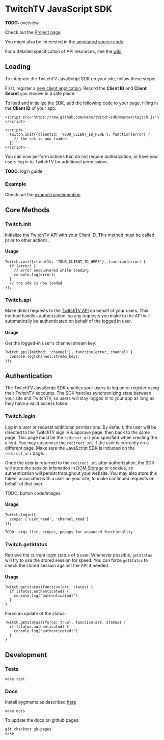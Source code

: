 # TwitchTV JavaScript SDK

__TODO:__ overview


Check out the [Project page](http://hebo.github.com/twitch-sdk).

You might also be interested in the [annotated source code](http://hebo.github.com/twitch-sdk/docs/twitch.html).

For a detailed specification of API resources, see the [wiki](https://github.com/Hebo/twitch-sdk/wiki/API)

## Loading

To integrate the TwitchTV JavaScript SDK on your site, follow these steps:

First, register a [new client application](). Record the **Client ID** and **Client Secret** you receive in a safe place.

To load and initialize the SDK, add the following code to your page, filling in the __Client ID__ of your app:

    <script src="https://raw.github.com/Hebo/twitch-sdk/master/twitch.js"></script>

    <script>
      Twitch.init({clientId: 'YOUR_CLIENT_ID_HERE'}, function(error) {
        // the sdk is now loaded
      });
    </script>

You can now perform actions that do not require authorization, or have your users log in to TwitchTV for additional permissions.

**TODO**: login guide

### Example
Check out the [example implemention][]

[example implemention]: http://hebo.github.com/twitch-sdk/example.html

## Core Methods

### Twitch.init

Initialize the TwitchTV API with your Client ID. This method must be called prior to other actions. 

#### Usage

    Twitch.init({clientId: 'YOUR_CLIENT_ID_HERE'}, function(error) {
      if (error) {
        // error encountered while loading
        console.log(error);
      }
      // the sdk is now loaded
    });

### Twitch.api

Make direct requests to the [TwitchTV API][] on behalf of your users. This method handles authorization, so any requests you make to the API will automatically be authenticated on behalf of the logged in user.

[TwitchTV API]: https://github.com/Hebo/twitch-sdk/wiki/API

#### Usage

Get the logged-in user's channel stream key:

    Twitch.api({method: 'channel'}, function(error, channel) {
      console.log(channel.stream_key);
    });

## Authentication
The TwitchTV JavaScript SDK enables your users to log on or register using their TwitchTV accounts. The SDK handles synchronizing state between your site and TwitchTV, so users will stay logged in to your app as long as they have a valid access token.

### Twitch.login

Log in a user or request additional permissions. By default, the user will be directed to the TwitchTV sign in & approve page, then back to the same page. This page must be the `redirect_uri` you specified when creating the client. You may customize the `redirect_uri` if the user is currently on a different page. Make sure the JavaScript SDK is included on the `redirect_uri` page.

Once the user is returned to the `redirect_uri` after authorization, the SDK will store the session infomation in [DOM Storage][] or cookies, so authentication will persist throughout your website. You may also store this token, associated with a user on your site, to make continued requests on behalf of that user.

[DOM Storage]: https://developer.mozilla.org/en/DOM/Storage#sessionStorage

TODO: button code/images

#### Usage

    Twitch.login({
      scope: ['user_read', 'channel_read']
    });

    TODO: args list, scopes, popups for advanced functionality

### Twitch.getStatus

Retrieve the current login status of a user. Whenever possible, `getStatus` will try to use the stored session for speed. You can force `getStatus` to check the stored session against the API if needed.

#### Usage

    Twitch.getStatus(function(err, status) {
      if (status.authenticated) {
        console.log('authenticated!')
      }
    }

Force an update of the status:

    Twitch.getStatus({force: true}, function(err, status) {
      if (status.authenticated) {
        console.log('authenticated!')
      }
    }

## Development

### Tests

    make test

### Docs

Install pygments as described [here](https://github.com/mojombo/jekyll/wiki/install)

    make docs

To update the docs on github pages:

    git checkout gh-pages
    make
